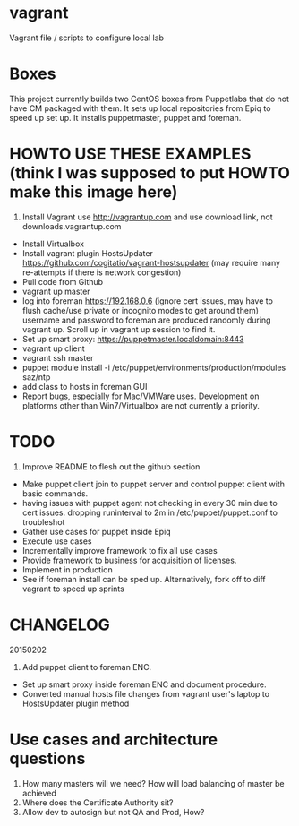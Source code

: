 vagrant
=======

Vagrant file / scripts to configure local lab


Boxes
=======

This project currently builds two CentOS boxes from Puppetlabs that do not have CM packaged with them.  It sets up local repositories from Epiq to speed up set up.  It installs puppetmaster, puppet and foreman.  


HOWTO USE THESE EXAMPLES (think I was supposed to put HOWTO make this image here)
======

1.  Install Vagrant  use http://vagrantup.com and use download link, not downloads.vagrantup.com 
-   Install Virtualbox
-   Install vagrant plugin HostsUpdater https://github.com/cogitatio/vagrant-hostsupdater (may require many re-attempts if there is network congestion) 
-  Pull code from Github
-  vagrant up master
-  log into foreman https://192.168.0.6 (ignore cert issues, may have to flush cache/use private or incognito modes to get around them)
    username and password to foreman are produced randomly during vagrant up.  Scroll up in vagrant up session to find it.
-  Set up smart proxy: https://puppetmaster.localdomain:8443
-  vagrant up client
-  vagrant ssh master
 - puppet module install -i /etc/puppet/environments/production/modules saz/ntp
 - add class to hosts in foreman GUI
-  Report bugs, especially for Mac/VMWare uses.  Development on platforms other than Win7/Virtualbox are not currently a priority.


TODO
======

1.  Improve README to flesh out the github section
-  Make puppet client join to puppet server and control puppet client with basic commands.
 - having issues with puppet agent not checking in every 30 min due to cert issues.  dropping runinterval to 2m in /etc/puppet/puppet.conf to troubleshot
-  Gather use cases for puppet inside Epiq
-  Execute use cases
-  Incrementally improve framework to fix all use cases
-  Provide framework to business for acquisition of licenses.
-  Implement in production
-  See if foreman install can be sped up.  Alternatively, fork off to diff vagrant to speed up sprints


CHANGELOG
======

20150202
1.  Add puppet client to foreman ENC. 
-  Set up smart proxy inside foreman ENC and document procedure.
-  Converted manual hosts file changes from vagrant user's laptop to HostsUpdater plugin method



Use cases and architecture questions
======
1.  How many masters will we need?  How will load balancing of master be achieved
2.  Where does the Certificate Authority sit?
3.  Allow dev to autosign but not QA and Prod, How?
